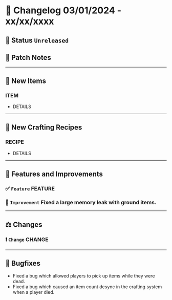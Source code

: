 # :bookmark_tabs:  Changelog 03/01/2024 - xx/xx/xxxx

## :red_circle: Status `Unreleased`
<!-- ## :green_circle: Status `Released` -->

## :speech_balloon: Patch Notes

________

## :gun: New Items

### ITEM
- DETAILS

________

## :thread: New Crafting Recipes

### RECIPE
- DETAILS

________

## :loudspeaker: Features and Improvements


### :white_check_mark: `Feature` FEATURE

### :arrow_up_small: `Improvement` Fixed a large memory leak with ground items.

________

## :balance_scale: Changes

### :exclamation: `Change` CHANGE

________

## :bug: Bugfixes
- Fixed a bug which allowed players to pick up items while they were dead.
- Fixed a bug which caused an item count desync in the crafting system when a player died.

